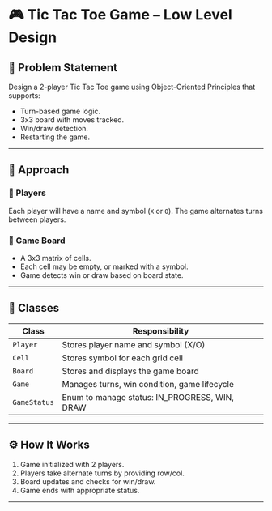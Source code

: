 # 🎮 Tic Tac Toe Game – Low Level Design

## 🚀 Problem Statement

Design a 2-player Tic Tac Toe game using Object-Oriented Principles that supports:

- Turn-based game logic.
- 3x3 board with moves tracked.
- Win/draw detection.
- Restarting the game.

---

## 🧱 Approach

### 👥 Players

Each player will have a name and symbol (`X` or `O`). The game alternates turns between players.

### 🧩 Game Board

- A 3x3 matrix of cells.
- Each cell may be empty, or marked with a symbol.
- Game detects win or draw based on board state.

---

## 🧠 Classes

| Class         | Responsibility                                |
|---------------|-----------------------------------------------|
| `Player`      | Stores player name and symbol (X/O)           |
| `Cell`        | Stores symbol for each grid cell              |
| `Board`       | Stores and displays the game board            |
| `Game`        | Manages turns, win condition, game lifecycle  |
| `GameStatus`  | Enum to manage status: IN_PROGRESS, WIN, DRAW |

---

## ⚙️ How It Works

1. Game initialized with 2 players.
2. Players take alternate turns by providing row/col.
3. Board updates and checks for win/draw.
4. Game ends with appropriate status.

---
